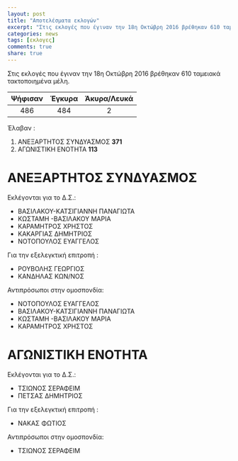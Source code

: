 ```yaml
---
layout: post
title: "Αποτελέσματα εκλογών"
excerpt: "Στις εκλογές που έγιναν την 18η Οκτώβρη 2016 βρέθηκαν 610 ταμειακά τακτοποιημένα μέλη. Ψήφισαν 486 ..."
categories: news 
tags: [εκλογες]
comments: true
share: true
---
```


Στις εκλογές που έγιναν την 18η Οκτώβρη 2016 βρέθηκαν 610 ταμειακά τακτοποιημένα μέλη.

| Ψήφισαν | Έγκυρα | Άκυρα/Λευκά |
|:-------:|:------:|:-----------:|
| 486     | 484    | 2           |

Έλαβαν : 

1. ΑΝΕΞΑΡΤΗΤΟΣ ΣΥΝΔΥΑΣΜΟΣ **371**
2. ΑΓΩΝΙΣΤΙΚΗ ΕΝΟΤΗΤΑ **113**

ΑΝΕΞΑΡΤΗΤΟΣ ΣΥΝΔΥΑΣΜΟΣ
======================

Εκλέγονται για το Δ.Σ.:
* ΒΑΣΙΛΑΚΟΥ-ΚΑΤΣΙΓΙΑΝΝΗ ΠΑΝΑΓΙΩΤΑ
* ΚΩΣΤΑΜΗ -ΒΑΣΙΛΑΚΟΥ ΜΑΡΙΑ
* ΚΑΡΑΜΗΤΡΟΣ ΧΡΗΣΤΟΣ
* ΚΑΚΑΡΓΙΑΣ ΔΗΜΗΤΡΙΟΣ
* ΝΟΤΟΠΟΥΛΟΣ ΕΥΑΓΓΕΛΟΣ

Για την εξελεγκτική επιτροπή :
* ΡΟΥΒΟΛΗΣ ΓΕΩΡΓΙΟΣ
* ΚΑΝΔΗΛΑΣ ΚΩΝ/ΝΟΣ

Αντιπρόσωποι στην ομοσπονδία:
* ΝΟΤΟΠΟΥΛΟΣ ΕΥΑΓΓΕΛΟΣ
* ΒΑΣΙΛΑΚΟΥ-ΚΑΤΣΙΓΙΑΝΝΗ ΠΑΝΑΓΙΩΤΑ
* ΚΩΣΤΑΜΗ -ΒΑΣΙΛΑΚΟΥ ΜΑΡΙΑ
* ΚΑΡΑΜΗΤΡΟΣ ΧΡΗΣΤΟΣ

ΑΓΩΝΙΣΤΙΚΗ ΕΝΟΤΗΤΑ
==================

Εκλέγονται για το Δ.Σ.:
* ΤΣΙΩΝΟΣ ΣΕΡΑΦΕΙΜ
* ΠΕΤΣΑΣ ΔΗΜΗΤΡΙΟΣ

Για την εξελεγκτική επιτροπή :
* ΝΑΚΑΣ ΦΩΤΙΟΣ

Αντιπρόσωποι στην ομοσπονδία:
* ΤΣΙΩΝΟΣ ΣΕΡΑΦΕΙΜ